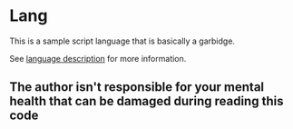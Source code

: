 # Lang

This is a sample script language that is basically a garbidge.

See [language description](doc/Lang.md) for more information.

## The author isn't responsible for your mental health that can be damaged during reading this code
